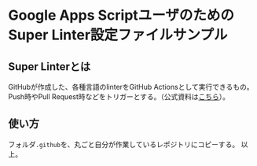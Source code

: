 # Google Apps ScriptユーザのためのSuper Linter設定ファイルサンプル
## Super Linterとは
GitHubが作成した、各種言語のlinterをGitHub Actionsとして実行できるもの。Push時やPull Request時などをトリガーとする。（公式資料は[こちら](https://github.com/github/super-linter)）。

## 使い方
フォルダ`.github`を、丸ごと自分が作業しているレポジトリにコピーする。
以上。
